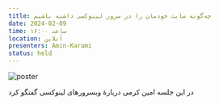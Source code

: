```yaml
---
title: چه‌گونه سایت خودمان را در سرور لینوکسی داشته باشیم
date: 2024-02-09
time: ساعت ۱۶:۰۰
location: آنلاین
presenters: Amin-Karami
status: held
---
```



![poster](session3_poster.jpg)

در این جلسه امین کرمی دربارهٔ وبسرورهای لینوکسی گفتگو کرد